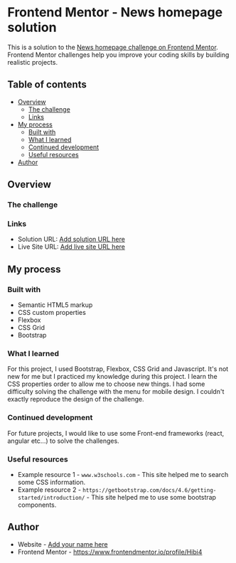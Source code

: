 # Frontend Mentor - News homepage solution

This is a solution to the [News homepage challenge on Frontend Mentor](https://www.frontendmentor.io/challenges/news-homepage-H6SWTa1MFl). Frontend Mentor challenges help you improve your coding skills by building realistic projects. 

## Table of contents

- [Overview](#overview)
  - [The challenge](#the-challenge)
  - [Links](#links)
- [My process](#my-process)
  - [Built with](#built-with)
  - [What I learned](#what-i-learned)
  - [Continued development](#continued-development)
  - [Useful resources](#useful-resources)
- [Author](#author)

## Overview

### The challenge

### Links

- Solution URL: [Add solution URL here](https://your-solution-url.com)
- Live Site URL: [Add live site URL here](https://your-live-site-url.com)

## My process

### Built with

- Semantic HTML5 markup
- CSS custom properties
- Flexbox
- CSS Grid
- Bootstrap 

### What I learned

For this project, I used Bootstrap, Flexbox, CSS Grid and Javascript. It's not new for me but I practiced my knowledge during this project. I learn the CSS properties order to allow me to choose new things. 
I had some difficulty solving the challenge with the menu for mobile design. I couldn't exactly reproduce the design of the challenge.

### Continued development

For future projects, I would like to use some Front-end frameworks (react, angular etc...) to solve the challenges.

### Useful resources

- Example resource 1 -  ```www.w3schools.com``` - This site helped me to search some CSS information.
- Example resource 2 - ```https://getbootstrap.com/docs/4.6/getting-started/introduction/``` - This site helped me    to use some bootstrap components.

## Author

- Website - [Add your name here](https://www.your-site.com)
- Frontend Mentor - https://www.frontendmentor.io/profile/Hibi4
